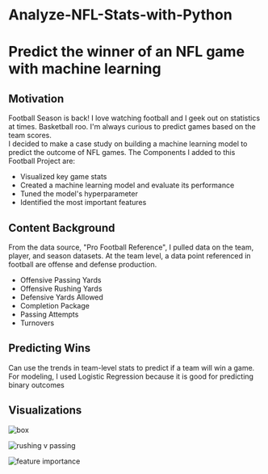 # Analyze-NFL-Stats-with-Python

# Predict the winner of an NFL game with machine learning

## Motivation

Football Season is back!  I love watching football and I geek out on statistics at times. Basketball roo. I'm always curious to predict games based on the team scores.  
I decided to make a case study on building a machine learning model to predict the outcome of NFL games. 
The Components I added to this Football Project are:
- Visualized key game stats
- Created a machine learning model and evaluate its performance
- Tuned the model's hyperparameter
- Identified the most important features

## Content Background
From the data source, "Pro Football Reference", I pulled data on the team, player, and season datasets. 
At the team level, a data point referenced in football are offense and defense production. 
- Offensive Passing Yards
- Offensive Rushing Yards
- Defensive Yards Allowed
- Completion Package
- Passing Attempts
- Turnovers

## Predicting Wins
Can use the trends in team-level stats to predict if a team will win a game.  For modeling, I used Logistic Regression because it is good for predicting binary outcomes

## Visualizations

![box](https://github.com/rimchristian/Analyze-NFL-Stats-with-Python/assets/74616874/d57ff973-c3c6-4ccc-9c35-320dc7b24c75)

![rushing v passing](https://github.com/rimchristian/Analyze-NFL-Stats-with-Python/assets/74616874/db72c2b4-4cf0-46d7-aaf4-43a2ff0ed102)

![feature importance](https://github.com/rimchristian/Analyze-NFL-Stats-with-Python/assets/74616874/e5799817-4daa-47b6-9972-76317ca2f415)



